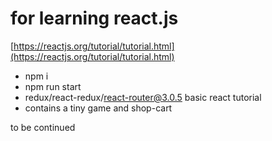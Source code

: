 # for learning react.js

[https://reactjs.org/tutorial/tutorial.html](https://reactjs.org/tutorial/tutorial.html)

* npm i
* npm run start
* redux/react-redux/react-router@3.0.5 basic react tutorial
* contains a tiny game and shop-cart

to be continued
